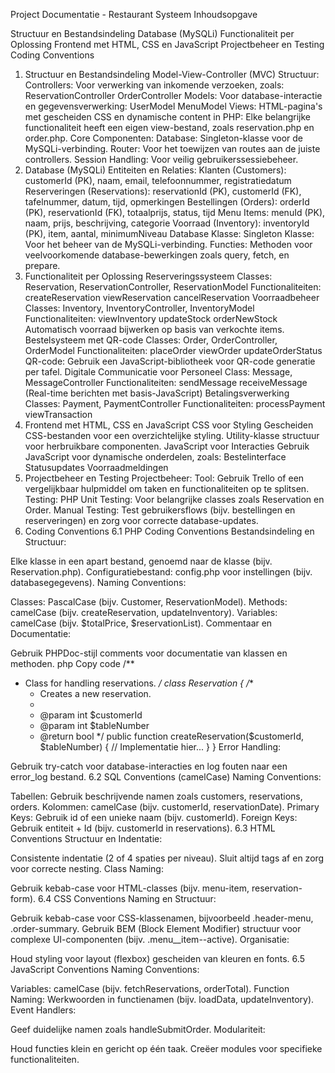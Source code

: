 Project Documentatie - Restaurant Systeem
Inhoudsopgave

Structuur en Bestandsindeling
Database (MySQLi)
Functionaliteit per Oplossing
Frontend met HTML, CSS en JavaScript
Projectbeheer en Testing
Coding Conventions
1. Structuur en Bestandsindeling
Model-View-Controller (MVC) Structuur:
Controllers: Voor verwerking van inkomende verzoeken, zoals:
ReservationController
OrderController
Models: Voor database-interactie en gegevensverwerking:
UserModel
MenuModel
Views: HTML-pagina's met gescheiden CSS en dynamische content in PHP:
Elke belangrijke functionaliteit heeft een eigen view-bestand, zoals reservation.php en order.php.
Core Componenten:
Database: Singleton-klasse voor de MySQLi-verbinding.
Router: Voor het toewijzen van routes aan de juiste controllers.
Session Handling: Voor veilig gebruikerssessiebeheer.
2. Database (MySQLi)
Entiteiten en Relaties:
Klanten (Customers):
customerId (PK), naam, email, telefoonnummer, registratiedatum
Reserveringen (Reservations):
reservationId (PK), customerId (FK), tafelnummer, datum, tijd, opmerkingen
Bestellingen (Orders):
orderId (PK), reservationId (FK), totaalprijs, status, tijd
Menu Items:
menuId (PK), naam, prijs, beschrijving, categorie
Voorraad (Inventory):
inventoryId (PK), item, aantal, minimumNiveau
Database Klasse:
Singleton Klasse: Voor het beheer van de MySQLi-verbinding.
Functies: Methoden voor veelvoorkomende database-bewerkingen zoals query, fetch, en prepare.
3. Functionaliteit per Oplossing
Reserveringssysteem
Classes: Reservation, ReservationController, ReservationModel
Functionaliteiten:
createReservation
viewReservation
cancelReservation
Voorraadbeheer
Classes: Inventory, InventoryController, InventoryModel
Functionaliteiten:
viewInventory
updateStock
orderNewStock
Automatisch voorraad bijwerken op basis van verkochte items.
Bestelsysteem met QR-code
Classes: Order, OrderController, OrderModel
Functionaliteiten:
placeOrder
viewOrder
updateOrderStatus
QR-code: Gebruik een JavaScript-bibliotheek voor QR-code generatie per tafel.
Digitale Communicatie voor Personeel
Class: Message, MessageController
Functionaliteiten:
sendMessage
receiveMessage (Real-time berichten met basis-JavaScript)
Betalingsverwerking
Classes: Payment, PaymentController
Functionaliteiten:
processPayment
viewTransaction
4. Frontend met HTML, CSS en JavaScript
CSS voor Styling
Gescheiden CSS-bestanden voor een overzichtelijke styling.
Utility-klasse structuur voor herbruikbare componenten.
JavaScript voor Interacties
Gebruik JavaScript voor dynamische onderdelen, zoals:
Bestelinterface
Statusupdates
Voorraadmeldingen
5. Projectbeheer en Testing
Projectbeheer:
Tool: Gebruik Trello of een vergelijkbaar hulpmiddel om taken en functionaliteiten op te splitsen.
Testing:
PHP Unit Testing: Voor belangrijke classes zoals Reservation en Order.
Manual Testing: Test gebruikersflows (bijv. bestellingen en reserveringen) en zorg voor correcte database-updates.
6. Coding Conventions
6.1 PHP Coding Conventions
Bestandsindeling en Structuur:

Elke klasse in een apart bestand, genoemd naar de klasse (bijv. Reservation.php).
Configuratiebestand: config.php voor instellingen (bijv. databasegegevens).
Naming Conventions:

Classes: PascalCase (bijv. Customer, ReservationModel).
Methods: camelCase (bijv. createReservation, updateInventory).
Variables: camelCase (bijv. $totalPrice, $reservationList).
Commentaar en Documentatie:

Gebruik PHPDoc-stijl comments voor documentatie van klassen en methoden.
php
Copy code
/**
 * Class for handling reservations.
 */
class Reservation {
    /**
     * Creates a new reservation.
     *
     * @param int $customerId
     * @param int $tableNumber
     * @return bool
     */
    public function createReservation($customerId, $tableNumber) {
        // Implementatie hier...
    }
}
Error Handling:

Gebruik try-catch voor database-interacties en log fouten naar een error_log bestand.
6.2 SQL Conventions (camelCase)
Naming Conventions:

Tabellen: Gebruik beschrijvende namen zoals customers, reservations, orders.
Kolommen: camelCase (bijv. customerId, reservationDate).
Primary Keys: Gebruik id of een unieke naam (bijv. customerId).
Foreign Keys: Gebruik entiteit + Id (bijv. customerId in reservations).
6.3 HTML Conventions
Structuur en Indentatie:

Consistente indentatie (2 of 4 spaties per niveau).
Sluit altijd tags af en zorg voor correcte nesting.
Class Naming:

Gebruik kebab-case voor HTML-classes (bijv. menu-item, reservation-form).
6.4 CSS Conventions
Naming en Structuur:

Gebruik kebab-case voor CSS-klassenamen, bijvoorbeeld .header-menu, .order-summary.
Gebruik BEM (Block Element Modifier) structuur voor complexe UI-componenten (bijv. .menu__item--active).
Organisatie:

Houd styling voor layout (flexbox) gescheiden van kleuren en fonts.
6.5 JavaScript Conventions
Naming Conventions:

Variables: camelCase (bijv. fetchReservations, orderTotal).
Function Naming: Werkwoorden in functienamen (bijv. loadData, updateInventory).
Event Handlers:

Geef duidelijke namen zoals handleSubmitOrder.
Modulariteit:

Houd functies klein en gericht op één taak. Creëer modules voor specifieke functionaliteiten.